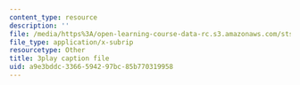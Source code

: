 ```yaml
---
content_type: resource
description: ''
file: /media/https%3A/open-learning-course-data-rc.s3.amazonaws.com/sts-081-innovation-systems-for-science-technology-energy-manufacturing-and-health-spring-2017/a9e3bddc3366594297bc85b770319958_YcxHJcGU8u0.vtt
file_type: application/x-subrip
resourcetype: Other
title: 3play caption file
uid: a9e3bddc-3366-5942-97bc-85b770319958
---
```

